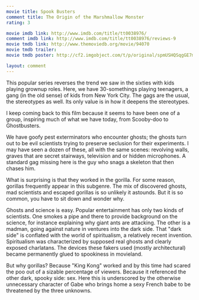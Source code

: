 ```yaml
---
movie title: Spook Busters
comment title: The Origin of the Marshmallow Monster
rating: 3

movie imdb link: http://www.imdb.com/title/tt0038976/
comment imdb link: http://www.imdb.com/title/tt0038976/reviews-9
movie tmdb link: http://www.themoviedb.org/movie/94070
movie tmdb trailer: 
movie tmdb poster: http://cf2.imgobject.com/t/p/original/spmUSHQSqgGE7myadhtkugfbaJX.jpg

layout: comment
---
```


This popular series reverses the trend we saw in the sixties with kids playing grownup roles. Here, we have 30-somethings playing teenagers, a gang (in the old sense) of kids from New York City. The gags are the usual, the stereotypes as well. Its only value is in how it deepens the stereotypes.

I keep coming back to this film because it seems to have been one of a group, inspiring much of what we have today, from Scooby-doo to Ghostbusters.

We have goofy pest exterminators who encounter ghosts; the ghosts turn out to be evil scientists trying to preserve seclusion for their experiments. I may have seen a dozen of these, all with the same scenes: revolving walls, graves that are secret stairways, television and or hidden microphones. A standard gag missing here is the guy who snags a skeleton that then chases him.

What is surprising is that they worked in the gorilla. For some reason, gorillas frequently appear in this subgenre. The mix of discovered ghosts, mad scientists and escaped gorillas is so unlikely it astounds. But it is so common, you have to sit down and wonder why.

Ghosts and science is easy. Popular entertainment has only two kinds of scientists. One smokes a pipe and there to provide background on the science, for instance explaining why giant ants are attacking. The other is a madman, going against nature in ventures into the dark side. That "dark side" is conflated with the world of spiritualism, a relatively recent invention. Spiritualism was characterized by supposed real ghosts and clearly exposed charlatans. The devices these fakers used (mostly architectural) became permanently glued to spookiness in movieland.

But why gorillas? Because "King Kong" worked and by this time had scared the poo out of a sizable percentage of viewers. Because it referenced the other dark, spooky side: sex. Here this is underscored by the otherwise unnecessary character of Gabe who brings home a sexy French babe to be threatened by the three unknowns.